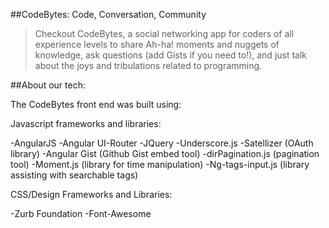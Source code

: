 ##CodeBytes: Code, Conversation, Community

> Checkout CodeBytes, a social networking app for coders of all experience levels to share Ah-ha! moments and nuggets of knowledge, ask questions (add Gists if you need to!), and just talk about the joys and tribulations related to programming.

##About our tech:

The CodeBytes front end was built using:

Javascript frameworks and libraries:

-AngularJS
-Angular UI-Router
-JQuery
-Underscore.js
-Satellizer (OAuth library)
-Angular Gist (Github Gist embed tool)
-dirPagination.js (pagination tool)
-Moment.js (library for time manipulation)
-Ng-tags-input.js (library assisting with searchable tags)

CSS/Design Frameworks and Libraries:

-Zurb Foundation
-Font-Awesome
